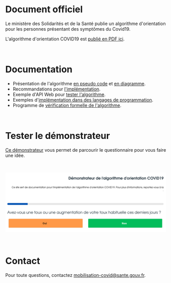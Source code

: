 # Document officiel

Le ministère des Solidarités et de la Santé publie un algorithme d'orientation pour les personnes présentant des symptômes du Covid19.

L'algorithme d'orientation COVID19 est [publié en PDF ici](https://delegation-numerique-en-sante.github.io/covid19-algorithme-orientation/documents/algorithme-orientation-COVID19-23032020.pdf).

<br/>

# Documentation

- Présentation de l'algorithme [en pseudo code](https://github.com/Delegation-numerique-en-sante/covid19-algorithme-orientation/blob/master/pseudo-code.org#arbre-de-d%C3%A9cision) et [en diagramme](https://github.com/Delegation-numerique-en-sante/covid19-algorithme-orientation/blob/master/pseudo-code.org#diagramme-de-larbre-de-d%C3%A9cision).
- Recommandations pour [l'implémentation](https://github.com/Delegation-numerique-en-sante/covid19-algorithme-orientation/blob/master/implementation.org).
- Exemple d'API Web pour [tester l'algorithme](https://github.com/Delegation-numerique-en-sante/covid19-algorithme-orientation/blob/master/implementation.org#exemple-dapi-web-pour-tester-lalgorithme).
- Exemples d'[implémentation dans des langages de programmation](https://github.com/Delegation-numerique-en-sante/covid19-algorithme-orientation/blob/master/implementation.org#exemples-dimpl%C3%A9mentation-dans-des-langages-de-programmation).
- Programme de [vérification formelle de l'algorithme](https://github.com/Delegation-numerique-en-sante/covid19-algorithme-orientation/blob/master/pseudo-code.org#script-de-v%C3%A9rification-formelle-de-lalgorithme).

<br/>

# Tester le démonstrateur

[Ce démonstrateur](https://delegation-numerique-en-sante.github.io/covid19-algorithme-orientation/exemple-interactif.html) vous permet de parcourir le questionnaire pour vous faire une idée.

<br/>

<a href="https://delegation-numerique-en-sante.github.io/covid19-algorithme-orientation/exemple-interactif.html"><img class="image" src="https://raw.githubusercontent.com/Delegation-numerique-en-sante/covid19-algorithme-orientation/master/demonstrateur.png" alt="Capture d'écran du démonstrateur de l'algorithme d'orientation COVID19"/></a>

<br/>

# Contact

Pour toute questions, contactez [mobilisation-covid@sante.gouv.fr](mailto:mobilisation-covid@sante.gouv.fr).


